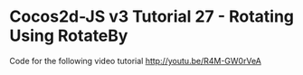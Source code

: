 Cocos2d-JS v3 Tutorial 27 - Rotating Using RotateBy
===================================================

Code for the following video tutorial http://youtu.be/R4M-GW0rVeA
